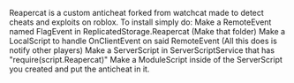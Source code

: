Reapercat is a custom anticheat forked from watchcat made to detect cheats and exploits on roblox. To install simply do:
Make a RemoteEvent named FlagEvent in ReplicatedStorage.Reapercat (Make that folder)
Make a LocalScript to handle OnClientEvent on said RemoteEvent (All this does is notify other players)
Make a ServerScript in ServerScriptService that has "require(script.Reapercat)"
Make a ModuleScript inside of the ServerScript you created and put the anticheat in it.
